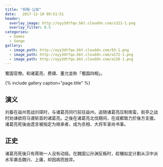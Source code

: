 ```yaml
---
title: "将琬·公琰"
date:   2017-12-10 09:51:51
header:
  overlay_image: http://oyy3dtfqo.bkt.clouddn.com/s321-1.png
  overlay_filter: 0.5
categories:
  - Games
  - Sango
gallery:
  - image_path: http://oyy3dtfqo.bkt.clouddn.com/93-1.png
  - image_path: http://oyy3dtfqo.bkt.clouddn.com/a172-1.png
  - image_path: http://oyy3dtfqo.bkt.clouddn.com/a126-1.png
---
```


蜀国官僚。和诸葛亮、费禕、董允並称「蜀国四相」。

{% include gallery caption="page.title" %}

## 演义

刘备在益州苦战刘璋时，与诸葛亮同行前往益州。追随诸葛亮压制南蛮，街亭之战时劝谏欲将马谡斩首的诸葛亮。之後在诸葛亮北伐期间，在成都致力於後方支援。诸葛亮死後由遗言被指定为继承者，成为丞相、大将军录尚书事。

## 正史

诸葛亮死後只有蒋琬一人没有动摇。在魏国公孙渊反叛时，趁機拟定计劃从汉中派水军袭击魏兴、上庸，却因病而放弃。